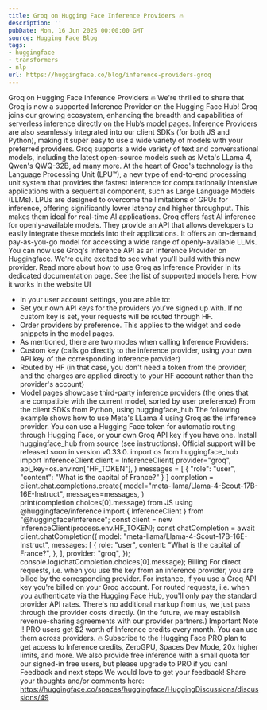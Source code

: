 ```yaml
---
title: Groq on Hugging Face Inference Providers 🔥
description: ''
pubDate: Mon, 16 Jun 2025 00:00:00 GMT
source: Hugging Face Blog
tags:
- huggingface
- transformers
- nlp
url: https://huggingface.co/blog/inference-providers-groq
---
```


Groq on Hugging Face Inference Providers 🔥
We're thrilled to share that Groq is now a supported Inference Provider on the Hugging Face Hub! Groq joins our growing ecosystem, enhancing the breadth and capabilities of serverless inference directly on the Hub’s model pages. Inference Providers are also seamlessly integrated into our client SDKs (for both JS and Python), making it super easy to use a wide variety of models with your preferred providers.
Groq supports a wide variety of text and conversational models, including the latest open-source models such as Meta's LLama 4, Qwen's QWQ-32B, ad many more.
At the heart of Groq's technology is the Language Processing Unit (LPU™), a new type of end-to-end processing unit system that provides the fastest inference for computationally intensive applications with a sequential component, such as Large Language Models (LLMs). LPUs are designed to overcome the limitations of GPUs for inference, offering significantly lower latency and higher throughput. This makes them ideal for real-time AI applications.
Groq offers fast AI inference for openly-available models. They provide an API that allows developers to easily integrate these models into their applications. It offers an on-demand, pay-as-you-go model for accessing a wide range of openly-available LLMs.
You can now use Groq's Inference API as an Inference Provider on Huggingface. We're quite excited to see what you'll build with this new provider.
Read more about how to use Groq as Inference Provider in its dedicated documentation page.
See the list of supported models here.
How it works
In the website UI
- In your user account settings, you are able to:
- Set your own API keys for the providers you’ve signed up with. If no custom key is set, your requests will be routed through HF.
- Order providers by preference. This applies to the widget and code snippets in the model pages.
- As mentioned, there are two modes when calling Inference Providers:
- Custom key (calls go directly to the inference provider, using your own API key of the corresponding inference provider)
- Routed by HF (in that case, you don't need a token from the provider, and the charges are applied directly to your HF account rather than the provider's account)
- Model pages showcase third-party inference providers (the ones that are compatible with the current model, sorted by user preference)
From the client SDKs
from Python, using huggingface_hub
The following example shows how to use Meta's LLama 4 using Groq as the inference provider. You can use a Hugging Face token for automatic routing through Hugging Face, or your own Groq API key if you have one.
Install huggingface_hub
from source (see instructions). Official support will be released soon in version v0.33.0.
import os
from huggingface_hub import InferenceClient
client = InferenceClient(
provider="groq",
api_key=os.environ["HF_TOKEN"],
)
messages = [
{
"role": "user",
"content": "What is the capital of France?"
}
]
completion = client.chat.completions.create(
model="meta-llama/Llama-4-Scout-17B-16E-Instruct",
messages=messages,
)
print(completion.choices[0].message)
from JS using @huggingface/inference
import { InferenceClient } from "@huggingface/inference";
const client = new InferenceClient(process.env.HF_TOKEN);
const chatCompletion = await client.chatCompletion({
model: "meta-llama/Llama-4-Scout-17B-16E-Instruct",
messages: [
{
role: "user",
content: "What is the capital of France?",
},
],
provider: "groq",
});
console.log(chatCompletion.choices[0].message);
Billing
For direct requests, i.e. when you use the key from an inference provider, you are billed by the corresponding provider. For instance, if you use a Groq API key you're billed on your Groq account.
For routed requests, i.e. when you authenticate via the Hugging Face Hub, you'll only pay the standard provider API rates. There's no additional markup from us, we just pass through the provider costs directly. (In the future, we may establish revenue-sharing agreements with our provider partners.)
Important Note ‼️ PRO users get $2 worth of Inference credits every month. You can use them across providers. 🔥
Subscribe to the Hugging Face PRO plan to get access to Inference credits, ZeroGPU, Spaces Dev Mode, 20x higher limits, and more.
We also provide free inference with a small quota for our signed-in free users, but please upgrade to PRO if you can!
Feedback and next steps
We would love to get your feedback! Share your thoughts and/or comments here: https://huggingface.co/spaces/huggingface/HuggingDiscussions/discussions/49